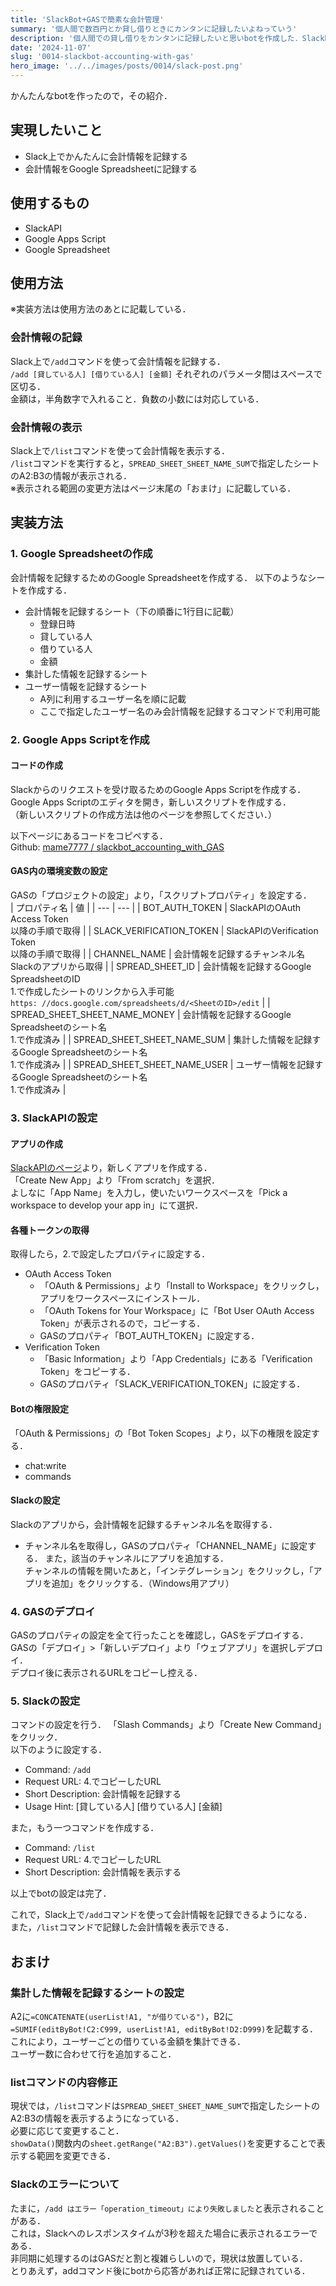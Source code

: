 ```yaml
---
title: 'SlackBot+GASで簡素な会計管理'
summary: '個人間で数百円とか貸し借りときにカンタンに記録したいよねっていう'
description: '個人間での貸し借りをカンタンに記録したいと思いbotを作成した．SlackbotとGoogle Apps Scriptを使って，Slack上での入力をGoogle Spreadsheetに記録する．'
date: '2024-11-07'
slug: '0014-slackbot-accounting-with-gas'
hero_image: '../../images/posts/0014/slack-post.png'
---
```


かんたんなbotを作ったので，その紹介．

## 実現したいこと
- Slack上でかんたんに会計情報を記録する
- 会計情報をGoogle Spreadsheetに記録する

## 使用するもの
- SlackAPI
- Google Apps Script
- Google Spreadsheet

## 使用方法
※実装方法は使用方法のあとに記載している．
### 会計情報の記録
Slack上で`/add`コマンドを使って会計情報を記録する．  
`/add [貸している人] [借りている人] [金額]`
それぞれのパラメータ間はスペースで区切る．  
金額は，半角数字で入れること．負数の小数には対応している．  

### 会計情報の表示
Slack上で`/list`コマンドを使って会計情報を表示する．  
`/list`コマンドを実行すると，`SPREAD_SHEET_SHEET_NAME_SUM`で指定したシートのA2:B3の情報が表示される．  
※表示される範囲の変更方法はページ末尾の「おまけ」に記載している．

## 実装方法
### 1. Google Spreadsheetの作成
会計情報を記録するためのGoogle Spreadsheetを作成する．
以下のようなシートを作成する．
- 会計情報を記録するシート（下の順番に1行目に記載）
  - 登録日時
  - 貸している人
  - 借りている人
  - 金額
- 集計した情報を記録するシート
- ユーザー情報を記録するシート
  - A列に利用するユーザー名を順に記載
  - ここで指定したユーザー名のみ会計情報を記録するコマンドで利用可能

### 2. Google Apps Scriptを作成
#### コードの作成
Slackからのリクエストを受け取るためのGoogle Apps Scriptを作成する．  
Google Apps Scriptのエディタを開き，新しいスクリプトを作成する．  
（新しいスクリプトの作成方法は他のページを参照してください．）<br/>
  
以下ページにあるコードをコピペする．  
Github: [mame7777 / slackbot_accounting_with_GAS](https://github.com/mame7777/slackbot_accounting_with_GAS/blob/main/main.gs)

####  GAS内の環境変数の設定
GASの「プロジェクトの設定」より，「スクリプトプロパティ」を設定する．<br/>
| プロパティ名 | 値 |
| --- | --- |
| BOT_AUTH_TOKEN | SlackAPIのOAuth Access Token<br/>以降の手順で取得 |
| SLACK_VERIFICATION_TOKEN | SlackAPIのVerification Token<br/>以降の手順で取得 |
| CHANNEL_NAME | 会計情報を記録するチャンネル名<br/>Slackのアプリから取得 |
| SPREAD_SHEET_ID | 会計情報を記録するGoogle SpreadsheetのID<br/>1.で作成したシートのリンクから入手可能<br/>`https: //docs.google.com/spreadsheets/d/<SheetのID>/edit` |
| SPREAD_SHEET_SHEET_NAME_MONEY | 会計情報を記録するGoogle Spreadsheetのシート名<br/>1.で作成済み |
| SPREAD_SHEET_SHEET_NAME_SUM | 集計した情報を記録するGoogle Spreadsheetのシート名<br/>1.で作成済み |
| SPREAD_SHEET_SHEET_NAME_USER | ユーザー情報を記録するGoogle Spreadsheetのシート名<br/>1.で作成済み |

### 3. SlackAPIの設定
#### アプリの作成
[SlackAPIのページ](https://api.slack.com/apps)より，新しくアプリを作成する．<br/>
「Create New App」より「From scratch」を選択．<br/>
よしなに「App Name」を入力し，使いたいワークスペースを「Pick a workspace to develop your app in」にて選択．<br/>

#### 各種トークンの取得
取得したら，2.で設定したプロパティに設定する．
- OAuth Access Token
  - 「OAuth & Permissions」より「Install to Workspace」をクリックし，アプリをワークスペースにインストール．
  - 「OAuth Tokens for Your Workspace」に「Bot User OAuth Access Token」が表示されるので，コピーする．
  - GASのプロパティ「BOT_AUTH_TOKEN」に設定する．
- Verification Token
  - 「Basic Information」より「App Credentials」にある「Verification Token」をコピーする．
  - GASのプロパティ「SLACK_VERIFICATION_TOKEN」に設定する．

#### Botの権限設定
「OAuth & Permissions」の「Bot Token Scopes」より，以下の権限を設定する．
- chat:write
- commands

#### Slackの設定
Slackのアプリから，会計情報を記録するチャンネル名を取得する．
- チャンネル名を取得し，GASのプロパティ「CHANNEL_NAME」に設定する．
また，該当のチャンネルにアプリを追加する．  
チャンネルの情報を開いたあと，「インテグレーション」をクリックし，「アプリを追加」をクリックする．（Windows用アプリ）

### 4. GASのデプロイ
GASのプロパティの設定を全て行ったことを確認し，GASをデプロイする．  
GASの「デプロイ」>「新しいデプロイ」より「ウェブアプリ」を選択しデプロイ．  
デプロイ後に表示されるURLをコピーし控える．

### 5. Slackの設定
コマンドの設定を行う．
「Slash Commands」より「Create New Command」をクリック．  
以下のように設定する．
- Command: `/add`
- Request URL: 4.でコピーしたURL
- Short Description: 会計情報を記録する
- Usage Hint: [貸している人] [借りている人] [金額]

また，もう一つコマンドを作成する．
- Command: `/list`
- Request URL: 4.でコピーしたURL
- Short Description: 会計情報を表示する

以上でbotの設定は完了．

これで，Slack上で`/add`コマンドを使って会計情報を記録できるようになる．  
また，`/list`コマンドで記録した会計情報を表示できる．

## おまけ
### 集計した情報を記録するシートの設定
A2に`=CONCATENATE(userList!A1, "が借りている")`，B2に`=SUMIF(editByBot!C2:C999, userList!A1, editByBot!D2:D999)`を記載する．
これにより，ユーザーごとの借りている金額を集計できる．  
ユーザー数に合わせて行を追加すること．

### listコマンドの内容修正
現状では，`/list`コマンドは`SPREAD_SHEET_SHEET_NAME_SUM`で指定したシートのA2:B3の情報を表示するようになっている．  
必要に応じて変更すること．  
`showData()`関数内の`sheet.getRange("A2:B3").getValues()`を変更することで表示する範囲を変更できる．

### Slackのエラーについて
たまに，`/add はエラー「operation_timeout」により失敗しました`と表示されることがある．  
これは，Slackへのレスポンスタイムが3秒を超えた場合に表示されるエラーである．  
非同期に処理するのはGASだと割と複雑らしいので，現状は放置している．  
とりあえず，addコマンド後にbotから応答があれば正常に記録されている．
